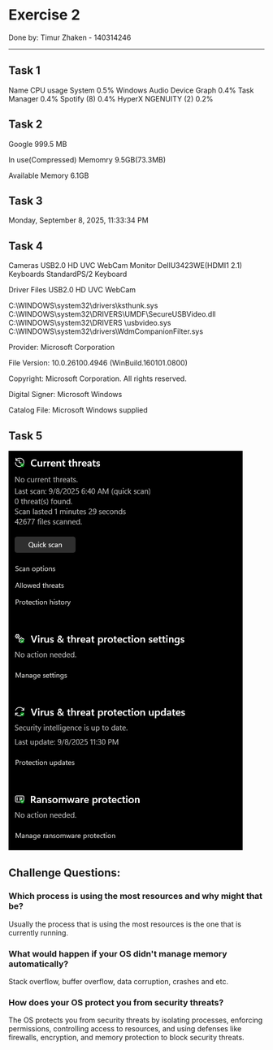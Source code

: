 # Exercise 2

Done by: Timur Zhaken - 140314246

---

## Task 1

Name                       CPU usage
System                     0.5%
Windows Audio Device Graph 0.4%
Task Manager               0.4%
Spotify (8)                0.4%
HyperX NGENUITY (2)        0.2%


## Task 2

Google 999.5 MB

In use(Compressed) Memomry
9.5GB(73.3MB)

Available Memory 6.1GB

## Task 3

Monday, ‎September ‎8, ‎2025, ‏‎11:33:34 PM

## Task 4

Cameras USB2.0 HD UVC WebCam
Monitor DellU3423WE(HDMI1 2.1)
Keyboards StandardPS/2 Keyboard

Driver Files
USB2.0 HD UVC WebCam

C:\WINDOWS\system32\drivers\ksthunk.sys
C:\WINDOWS\system32\DRIVERS\UMDF\SecureUSBVideo.dll
C:\WINDOWS\system32\DRIVERS \usbvideo.sys
C:\WINDOWS\system32\drivers\WdmCompanionFilter.sys

Provider: Microsoft Corporation

File Version: 10.0.26100.4946 (WinBuild.160101.0800)

Copyright: Microsoft Corporation. All rights reserved.

Digital Signer: Microsoft Windows

Catalog File: Microsoft Windows supplied

## Task 5

![Task 5](Exercise_2_task_5.png)


## Challenge Questions:

### Which process is using the most resources and why might that be?

Usually the process that is using the most resources is the one that is currently running.

### What would happen if your OS didn't manage memory automatically?

Stack overflow, buffer overflow, data corruption, crashes and etc.

### How does your OS protect you from security threats?

The OS protects you from security threats by isolating processes, enforcing permissions, controlling access to resources, and using defenses like firewalls, encryption, and memory protection to block security threats.


